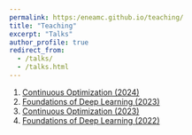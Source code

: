 ```yaml
---
permalink: https:/eneamc.github.io/teaching/
title: "Teaching"
excerpt: "Talks"
author_profile: true
redirect_from: 
  - /talks/
  - /talks.html
---
```


1. [Continuous Optimization (2024)](https://eneamc.github.io/teaching/2024co)
2. [Foundations of Deep Learning (2023)](https://eneamc.github.io/teaching/2023dl)
3. [Continuous Optimization (2023)](https://eneamc.github.io/teaching/2023co)
4. [Foundations of Deep Learning (2022)](https://eneamc.github.io/teaching/2022dl)